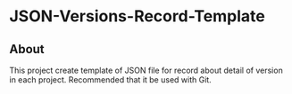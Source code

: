 # **JSON-Versions-Record-Template**

## **About**
This project create template of JSON file for record about detail of version in each project.
Recommended that it be used with Git.
